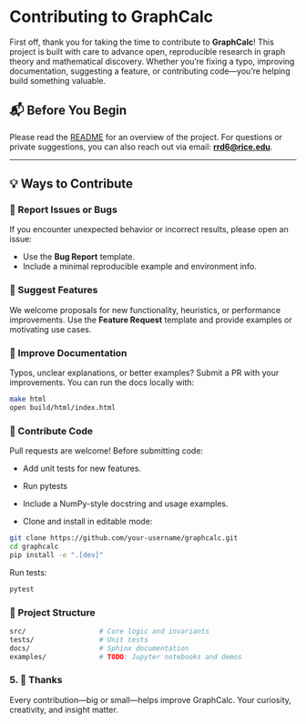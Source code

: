 # Contributing to GraphCalc

First off, thank you for taking the time to contribute to **GraphCalc**! This project is built with care to advance open, reproducible research in graph theory and mathematical discovery. Whether you’re fixing a typo, improving documentation, suggesting a feature, or contributing code—you’re helping build something valuable.

## 📬 Before You Begin

Please read the [README](./README.md) for an overview of the project. For questions or private suggestions, you can also reach out via email: **<rrd6@rice.edu>**.

---

## 💡 Ways to Contribute

### 🐞 Report Issues or Bugs

If you encounter unexpected behavior or incorrect results, please open an issue:

- Use the **Bug Report** template.
- Include a minimal reproducible example and environment info.

### 🚀 Suggest Features

We welcome proposals for new functionality, heuristics, or performance improvements. Use the **Feature Request** template and provide examples or motivating use cases.

### 🧪 Improve Documentation

Typos, unclear explanations, or better examples? Submit a PR with your improvements. You can run the docs locally with:

```bash
make html
open build/html/index.html
```

### 🧩 Contribute Code

Pull requests are welcome! Before submitting code:

- Add unit tests for new features.

- Run pytests

- Include a NumPy-style docstring and usage examples.

- Clone and install in editable mode:

```bash
git clone https://github.com/your-username/graphcalc.git
cd graphcalc
pip install -e ".[dev]"
```

Run tests:

```bash
pytest
```

### 📁 Project Structure

```bash
src/                  # Core logic and invariants
tests/                # Unit tests
docs/                 # Sphinx documentation
examples/             # TODO: Jupyter notebooks and demos
```

### 5. 🙏 Thanks

Every contribution—big or small—helps improve GraphCalc. Your curiosity, creativity, and insight matter.
